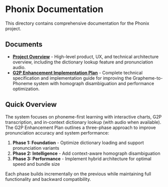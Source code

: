# Phonix Documentation

This directory contains comprehensive documentation for the Phonix project.

## Documents

- **[Project Overview](./project-overview.md)** - High-level product, UX, and technical architecture overview, including the dictionary lookup feature and pronunciation audio.
- **[G2P Enhancement Implementation Plan](./g2p-enhancement-plan.md)** - Complete technical specification and implementation guide for improving the Grapheme-to-Phoneme system with homograph disambiguation and performance optimization.

## Quick Overview

The system focuses on phoneme-first learning with interactive charts, G2P transcription, and in-context dictionary lookup (with audio when available). The G2P Enhancement Plan outlines a three-phase approach to improve pronunciation accuracy and system performance:

1. **Phase 1: Foundation** - Optimize dictionary loading and support pronunciation variants
2. **Phase 2: Intelligence** - Add context-aware homograph disambiguation 
3. **Phase 3: Performance** - Implement hybrid architecture for optimal speed and bundle size

Each phase builds incrementally on the previous while maintaining full functionality and backward compatibility.
